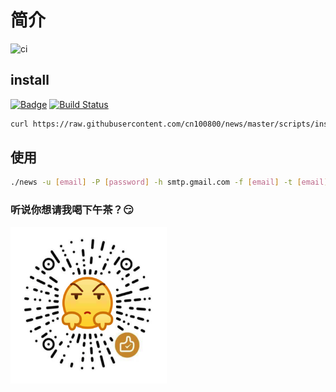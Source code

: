 # 简介

![ci](https://github.com/freecracy/news/workflows/Go/badge.svg)

## install

[![Badge](https://img.shields.io/badge/link-996.icu-red.svg)](https://996.icu/#/zh_CN)  [![Build Status](https://travis-ci.org/cn100800/news.svg?branch=master)](https://travis-ci.org/cn100800/news)

```sh
curl https://raw.githubusercontent.com/cn100800/news/master/scripts/install.sh -sSf | sh
```

## 使用

```bash
./news -u [email] -P [password] -h smtp.gmail.com -f [email] -t [email] -p 587
```

### 听说你想请我喝下午茶？😏

<!--![Wechat](Wechat.jpeg)-->

<div><img width="250" height="250" src="https://raw.githubusercontent.com/cn100800/homebrew-app/master/wechat-emoji.png"/></div>
